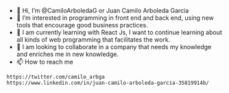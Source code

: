 - 👋 Hi, I’m @CamiloArboledaG or Juan Camilo Arboleda Garcia
- 👀 I’m interested in programming in front end and back end, using new tools that encourage good business practices.
- 🌱 I am currently learning with React Js, I want to continue learning about all kinds of web programming that facilitates the work.
- 💞️ I am looking to collaborate in a company that needs my knowledge and enriches me in new knowledge.
- 📫 How to reach me 

```
https://twitter.com/camilo_arbga
https://www.linkedin.com/in/juan-camilo-arboleda-garcia-35819914b/
```
